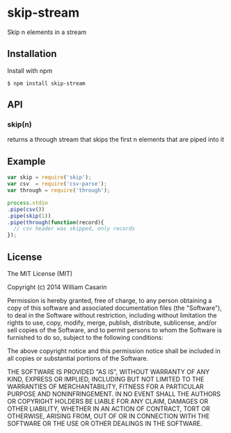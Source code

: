 
# skip-stream

  Skip n elements in a stream

## Installation

  Install with npm

    $ npm install skip-stream

## API

### skip(n)

returns a through stream that skips the first n elements that are
piped into it

## Example

```js
var skip = require('skip');
var csv  = require('csv-parse');
var through = require('through');

process.stdin
.pipe(csv())
.pipe(skip(1))
.pipe(through(function(record){
  // csv header was skipped, only records
});
```

## License

  The MIT License (MIT)

  Copyright (c) 2014 William Casarin

  Permission is hereby granted, free of charge, to any person obtaining a copy
  of this software and associated documentation files (the "Software"), to deal
  in the Software without restriction, including without limitation the rights
  to use, copy, modify, merge, publish, distribute, sublicense, and/or sell
  copies of the Software, and to permit persons to whom the Software is
  furnished to do so, subject to the following conditions:

  The above copyright notice and this permission notice shall be included in
  all copies or substantial portions of the Software.

  THE SOFTWARE IS PROVIDED "AS IS", WITHOUT WARRANTY OF ANY KIND, EXPRESS OR
  IMPLIED, INCLUDING BUT NOT LIMITED TO THE WARRANTIES OF MERCHANTABILITY,
  FITNESS FOR A PARTICULAR PURPOSE AND NONINFRINGEMENT. IN NO EVENT SHALL THE
  AUTHORS OR COPYRIGHT HOLDERS BE LIABLE FOR ANY CLAIM, DAMAGES OR OTHER
  LIABILITY, WHETHER IN AN ACTION OF CONTRACT, TORT OR OTHERWISE, ARISING FROM,
  OUT OF OR IN CONNECTION WITH THE SOFTWARE OR THE USE OR OTHER DEALINGS IN
  THE SOFTWARE.
